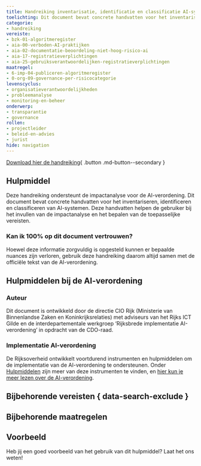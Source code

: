 ```yaml
---
title: Handreiking inventarisatie, identificatie en classificatie AI-systemen
toelichting: Dit document bevat concrete handvatten voor het inventariseren, identificeren en classificeren van AI-systemen.
categorie:
- handreiking
vereiste:
- bzk-01-algoritmeregister
- aia-00-verboden-AI-praktijken
- aia-02-documentatie-beoordeling-niet-hoog-risico-ai
- aia-17-registratieverplichtingen
- aia-25-gebruiksverantwoordelijken-registratieverplichtingen
maatregel:
- 6-imp-04-publiceren-algoritmeregister
- 0-org-09-governance-per-risicocategorie
levenscyclus:
- organisatieverantwoordelijkheden
- probleemanalyse
- monitoring-en-beheer
onderwerp:
- transparantie
- governance
rollen:
- projectleider
- beleid-en-advies
- jurist
hide: navigation
---
```


<!-- tags -->

[Download hier de handreiking](documenten/AI-verordening_Handreiking_AI-systemen.pdf){ .button .md-button--secondary }
## Hulpmiddel

Deze handreiking ondersteunt de impactanalyse voor de AI-verordening. Dit document bevat concrete handvatten voor het inventariseren, identificeren en classificeren van AI-systemen. 
Deze handvatten helpen de gebruiker bij het invullen van de impactanalyse en het bepalen van de toepasselijke vereisten.

### Kan ik 100% op dit document vertrouwen?
Hoewel deze informatie zorgvuldig is opgesteld kunnen er bepaalde nuances zijn verloren, gebruik deze handreiking daarom altijd samen met de officiële tekst van de AI-verordening.

## Hulpmiddelen bij de AI-verordening

### Auteur
Dit document is ontwikkeld door de directie CIO Rijk (Ministerie van Binnenlandse Zaken en Koninkrijksrelaties) met adviseurs van het Rijks ICT Gilde en de interdepartementale werkgroep ‘Rijksbrede implementatie AI-verordening’ in opdracht van de CDO-raad.

### Implementatie AI-verordening
De Rijksoverheid ontwikkelt voortdurend instrumenten en hulpmiddelen om de implementatie van de AI-verordening te ondersteunen. Onder [Hulpmiddelen](index.md) zijn meer van deze instrumenten te vinden, en [hier kun je meer lezen over de AI-verordening](../../ai-verordening/index.md).

## Bijbehorende vereisten { data-search-exclude }

<!-- list_vereisten_on_maatregelen_page -->

## Bijbehorende maatregelen

<!-- list_maatregelen_on_hulpmiddelen_page -->

## Voorbeeld

Heb jij een goed voorbeeld van het gebruik van dit hulpmiddel? Laat het ons weten!

